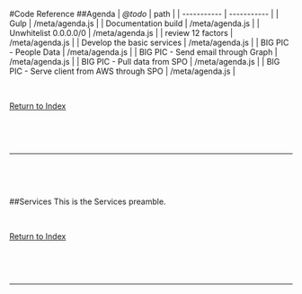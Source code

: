 #Code Reference
##Agenda
| *@todo* | path |
| ----------- | ----------- |
| Gulp | /meta/agenda.js |
| Documentation build | /meta/agenda.js |
| Unwhitelist 0.0.0.0/0 | /meta/agenda.js |
| review 12 factors | /meta/agenda.js |
| Develop the basic services | /meta/agenda.js |
| BIG PIC - People Data | /meta/agenda.js |
| BIG PIC - Send email through Graph | /meta/agenda.js |
| BIG PIC - Pull data from SPO | /meta/agenda.js |
| BIG PIC - Serve client from AWS through SPO | /meta/agenda.js |

&nbsp;

[Return to Index](#index)
&nbsp;

&nbsp;

&nbsp;

---
&nbsp;

&nbsp;

##Services
This is the Services preamble.

&nbsp;

[Return to Index](#index)
&nbsp;

&nbsp;

&nbsp;

---
&nbsp;

&nbsp;

